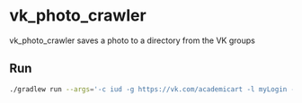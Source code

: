# vk_photo_crawler
vk_photo_crawler saves a photo to a directory from the VK groups

## Run
```bash
./gradlew run --args='-c iud -g https://vk.com/academicart -l myLogin -p myPassword'
```
